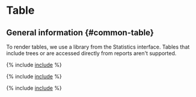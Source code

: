 
# Table

## General information {#common-table}

To render tables, we use a library from the Statistics interface.
Tables that include trees or are accessed directly from reports aren't supported. 

{% include [include](../../../../_includes/datalens/internal/editor/widgets/table/javascript.md) %}

{% include [include](../../../../_includes/datalens/internal/editor/widgets/table/config.md) %}

{% include [include](../../../../_includes/datalens/internal/editor/widgets/table/examples.md) %}
